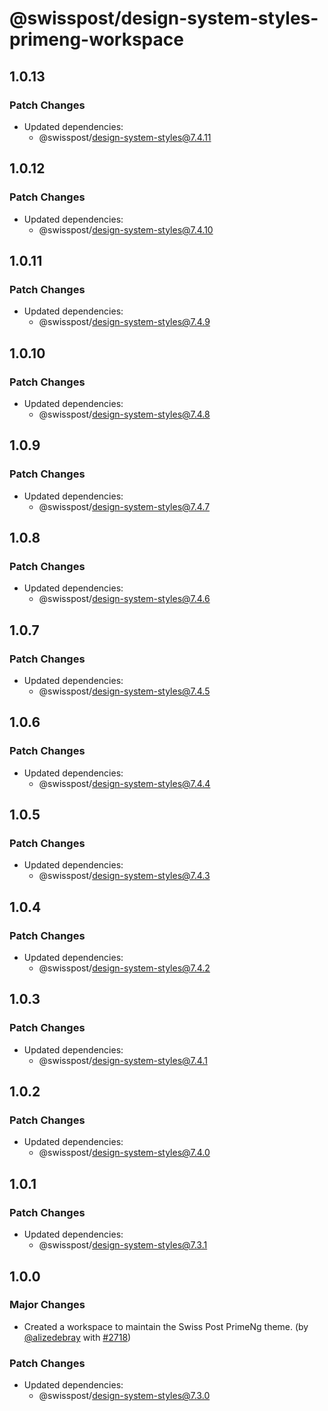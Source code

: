 # @swisspost/design-system-styles-primeng-workspace

## 1.0.13

### Patch Changes

- Updated dependencies:
  - @swisspost/design-system-styles@7.4.11

## 1.0.12

### Patch Changes

- Updated dependencies:
  - @swisspost/design-system-styles@7.4.10

## 1.0.11

### Patch Changes

- Updated dependencies:
  - @swisspost/design-system-styles@7.4.9

## 1.0.10

### Patch Changes

- Updated dependencies:
  - @swisspost/design-system-styles@7.4.8

## 1.0.9

### Patch Changes

- Updated dependencies:
  - @swisspost/design-system-styles@7.4.7

## 1.0.8

### Patch Changes

- Updated dependencies:
  - @swisspost/design-system-styles@7.4.6

## 1.0.7

### Patch Changes

- Updated dependencies:
  - @swisspost/design-system-styles@7.4.5

## 1.0.6

### Patch Changes

- Updated dependencies:
  - @swisspost/design-system-styles@7.4.4

## 1.0.5

### Patch Changes

- Updated dependencies:
  - @swisspost/design-system-styles@7.4.3

## 1.0.4

### Patch Changes

- Updated dependencies:
  - @swisspost/design-system-styles@7.4.2

## 1.0.3

### Patch Changes

- Updated dependencies:
  - @swisspost/design-system-styles@7.4.1

## 1.0.2

### Patch Changes

- Updated dependencies:
  - @swisspost/design-system-styles@7.4.0

## 1.0.1

### Patch Changes

- Updated dependencies:
  - @swisspost/design-system-styles@7.3.1

## 1.0.0

### Major Changes

- Created a workspace to maintain the Swiss Post PrimeNg theme. (by [@alizedebray](https://github.com/alizedebray) with [#2718](https://github.com/swisspost/design-system/pull/2718))

### Patch Changes

- Updated dependencies:
  - @swisspost/design-system-styles@7.3.0
